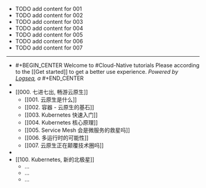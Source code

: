- TODO add content for 001
- TODO add content for 002
- TODO add content for 003
- TODO add content for 004
- TODO add content for 005
- TODO add content for 006
- TODO add content for 007
- ---
- #+BEGIN_CENTER
  Welcome to #Cloud-Native tutorials
  Please according to the [[Get started]] to get a better use experience.
  *Powered by [Logseq](https://logseq.com), a*
  #+END_CENTER
-
- [[000. 七进七出, 畅游云原生]]
	- [[001. 云原生是什么]]
	- [[002. 容器 - 云原生的基石]]
	- [[003. Kubernetes 快速入门]]
	- [[004. Kubernetes 核心原理]]
	- [[005. Service Mesh 会是微服务的救星吗]]
	- [[006. 多运行时的可能性]]
	- [[007. 云原生正在颠覆技术圈吗]]
-
- [[100. Kubernetes, 新的北极星]]
	- ...
	- ...
	- ...